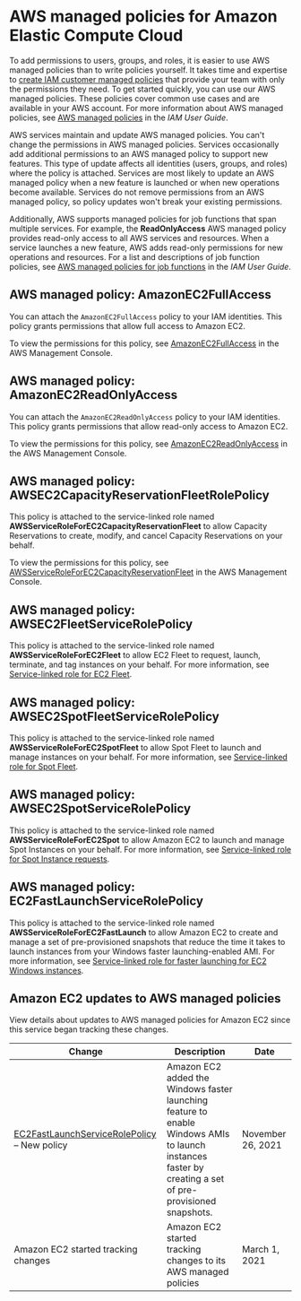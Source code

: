 # AWS managed policies for Amazon Elastic Compute Cloud<a name="security-iam-awsmanpol"></a>

To add permissions to users, groups, and roles, it is easier to use AWS managed policies than to write policies yourself\. It takes time and expertise to [create IAM customer managed policies](https://docs.aws.amazon.com/IAM/latest/UserGuide/access_policies_create-console.html) that provide your team with only the permissions they need\. To get started quickly, you can use our AWS managed policies\. These policies cover common use cases and are available in your AWS account\. For more information about AWS managed policies, see [AWS managed policies](https://docs.aws.amazon.com/IAM/latest/UserGuide/access_policies_managed-vs-inline.html#aws-managed-policies) in the *IAM User Guide*\.

AWS services maintain and update AWS managed policies\. You can't change the permissions in AWS managed policies\. Services occasionally add additional permissions to an AWS managed policy to support new features\. This type of update affects all identities \(users, groups, and roles\) where the policy is attached\. Services are most likely to update an AWS managed policy when a new feature is launched or when new operations become available\. Services do not remove permissions from an AWS managed policy, so policy updates won't break your existing permissions\.

Additionally, AWS supports managed policies for job functions that span multiple services\. For example, the **ReadOnlyAccess** AWS managed policy provides read\-only access to all AWS services and resources\. When a service launches a new feature, AWS adds read\-only permissions for new operations and resources\. For a list and descriptions of job function policies, see [AWS managed policies for job functions](https://docs.aws.amazon.com/IAM/latest/UserGuide/access_policies_job-functions.html) in the *IAM User Guide*\.

## AWS managed policy: AmazonEC2FullAccess<a name="security-iam-awsmanpol-AmazonEC2FullAccess"></a>

You can attach the `AmazonEC2FullAccess` policy to your IAM identities\. This policy grants permissions that allow full access to Amazon EC2\.

To view the permissions for this policy, see [AmazonEC2FullAccess](https://console.aws.amazon.com/iam/home#/policies/arn:aws:iam::aws:policy/AmazonEC2FullAccess) in the AWS Management Console\.

## AWS managed policy: AmazonEC2ReadOnlyAccess<a name="security-iam-awsmanpol-AmazonEC2ReadOnlyAccess"></a>

You can attach the `AmazonEC2ReadOnlyAccess` policy to your IAM identities\. This policy grants permissions that allow read\-only access to Amazon EC2\.

To view the permissions for this policy, see [AmazonEC2ReadOnlyAccess](https://console.aws.amazon.com/iam/home#/policies/arn:aws:iam::aws:policy/AmazonEC2ReadOnlyAccess) in the AWS Management Console\.

## AWS managed policy: AWSEC2CapacityReservationFleetRolePolicy<a name="security-iam-awsmanpol-AWSEC2CapacityReservationFleetRolePolicy"></a>

This policy is attached to the service\-linked role named **AWSServiceRoleForEC2CapacityReservationFleet** to allow Capacity Reservations to create, modify, and cancel Capacity Reservations on your behalf\.

To view the permissions for this policy, see [AWSServiceRoleForEC2CapacityReservationFleet](https://console.aws.amazon.com/iam/home#/policies/arn:aws:iam::aws:policy/AWSServiceRoleForEC2CapacityReservationFleet) in the AWS Management Console\.

## AWS managed policy: AWSEC2FleetServiceRolePolicy<a name="security-iam-awsmanpol-AWSEC2FleetServiceRolePolicy"></a>

This policy is attached to the service\-linked role named **AWSServiceRoleForEC2Fleet** to allow EC2 Fleet to request, launch, terminate, and tag instances on your behalf\. For more information, see [Service\-linked role for EC2 Fleet](manage-ec2-fleet.md#ec2-fleet-service-linked-role)\.

## AWS managed policy: AWSEC2SpotFleetServiceRolePolicy<a name="security-iam-awsmanpol-AWSEC2SpotFleetServiceRolePolicy"></a>

This policy is attached to the service\-linked role named **AWSServiceRoleForEC2SpotFleet** to allow Spot Fleet to launch and manage instances on your behalf\. For more information, see [Service\-linked role for Spot Fleet](work-with-spot-fleets.md#service-linked-roles-spot-fleet-requests)\.

## AWS managed policy: AWSEC2SpotServiceRolePolicy<a name="security-iam-awsmanpol-AWSEC2SpotServiceRolePolicy"></a>

This policy is attached to the service\-linked role named **AWSServiceRoleForEC2Spot** to allow Amazon EC2 to launch and manage Spot Instances on your behalf\. For more information, see [Service\-linked role for Spot Instance requests](spot-requests.md#service-linked-roles-spot-instance-requests)\.

## AWS managed policy: EC2FastLaunchServiceRolePolicy<a name="security-iam-awsmanpol-EC2FastLaunchServiceRolePolicy"></a>

This policy is attached to the service\-linked role named **AWSServiceRoleForEC2FastLaunch** to allow Amazon EC2 to create and manage a set of pre\-provisioned snapshots that reduce the time it takes to launch instances from your Windows faster launching\-enabled AMI\. For more information, see [Service\-linked role for faster launching for EC2 Windows instances](win-ami-config-fast-launch.md#slr-windows-fast-launch)\.

## Amazon EC2 updates to AWS managed policies<a name="security-iam-awsmanpol-updates"></a>

View details about updates to AWS managed policies for Amazon EC2 since this service began tracking these changes\.


| Change | Description | Date | 
| --- | --- | --- | 
|  [EC2FastLaunchServiceRolePolicy](#security-iam-awsmanpol-EC2FastLaunchServiceRolePolicy) – New policy  | Amazon EC2 added the Windows faster launching feature to enable Windows AMIs to launch instances faster by creating a set of pre\-provisioned snapshots\. | November 26, 2021 | 
| Amazon EC2 started tracking changes | Amazon EC2 started tracking changes to its AWS managed policies | March 1, 2021 | 